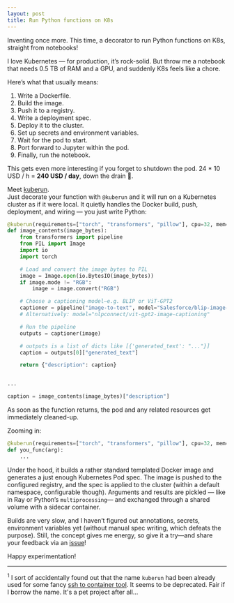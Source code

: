 ```yaml
---
layout: post
title: Run Python functions on K8s
---
```


Inventing once more. This time, a decorator to run Python functions on K8s, straight from notebooks!

<!--more-->

I love Kubernetes — for production, it’s rock-solid. But throw me a notebook that needs 0.5 TB of RAM and a GPU, and suddenly K8s feels like a chore. 

Here’s what that usually means:

1. Write a Dockerfile.
2. Build the image.
3. Push it to a registry.
4. Write a deployment spec.
5. Deploy it to the cluster.
6. Set up secrets and environment variables.
7. Wait for the pod to start.
8. Port forward to Jupyter within the pod.
9. Finally, run the notebook.

This gets even more interesting if you forget to shutdown the pod. 24 * 10 USD / h = **240 USD / day**, down the drain 🤦.

Meet [kuberun](https://github.com/astronautas/kuberun).  
Just decorate your function with `@kuberun` and it will run on a Kubernetes cluster as if it were local.  It quietly handles the Docker build, push, deployment, and wiring — you just write Python:

```python
@kuberun(requirements=["torch", "transformers", "pillow"], cpu=32, mem="64Gi")
def image_contents(image_bytes):
    from transformers import pipeline
    from PIL import Image
    import io
    import torch

    # Load and convert the image bytes to PIL
    image = Image.open(io.BytesIO(image_bytes))
    if image.mode != "RGB":
        image = image.convert("RGB")

    # Choose a captioning model—e.g. BLIP or ViT‑GPT2
    captioner = pipeline("image-to-text", model="Salesforce/blip-image-captioning-base")
    # Alternatively: model="nlpconnect/vit-gpt2-image-captioning"

    # Run the pipeline
    outputs = captioner(image)

    # outputs is a list of dicts like [{'generated_text': "..."}]
    caption = outputs[0]["generated_text"]

    return {"description": caption}


...

caption = image_contents(image_bytes)["description"]
```

As soon as the function returns, the pod and any related resources get immediately cleaned-up.

Zooming in:
```python
@kuberun(requirements=["torch", "transformers", "pillow"], cpu=32, mem="64Gi")
def you_func(arg):
    ...
```

Under the hood, it builds a rather standard templated Docker image and generates a just enough Kubernetes Pod spec. The image is pushed to the configured registry, and the spec is applied to the cluster (within a default namespace, configurable though). Arguments and results are pickled — like in Ray or Python’s `multiprocessing`— and exchanged through a shared volume with a sidecar container.

Builds are very slow, and I haven’t figured out annotations, secrets, environment variables yet (without manual spec writing, which defeats the purpose). Still, the concept gives me energy, so give it a try—and share your feedback via an [issue](https://github.com/astronautas/run_on_k8s/issues)! 

Happy experimentation!

<hr>

<sup>1</sup>  I sort of accidentally found out that the name `kuberun` had been already used for some fancy [ssh to container tool](https://github.com/ContainerSSH/kuberun). It seems to be deprecated. Fair if I borrow the name. It's a pet project after all...
